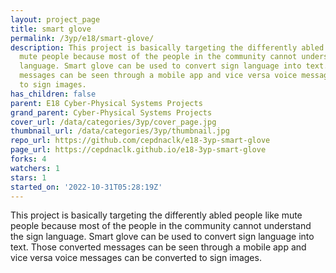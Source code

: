 ```yaml
---
layout: project_page
title: smart glove
permalink: /3yp/e18/smart-glove/
description: This project is basically targeting the differently abled people like
  mute people because most of the people in the community cannot understand the sign
  language. Smart glove can be used to convert sign language into text. Those converted
  messages can be seen through a mobile app and vice versa voice messages can be converted
  to sign images.
has_children: false
parent: E18 Cyber-Physical Systems Projects
grand_parent: Cyber-Physical Systems Projects
cover_url: /data/categories/3yp/cover_page.jpg
thumbnail_url: /data/categories/3yp/thumbnail.jpg
repo_url: https://github.com/cepdnaclk/e18-3yp-smart-glove
page_url: https://cepdnaclk.github.io/e18-3yp-smart-glove
forks: 4
watchers: 1
stars: 1
started_on: '2022-10-31T05:28:19Z'
---
```


This project is basically targeting the differently abled people like mute people because most of the people in the community cannot understand the sign language. Smart glove can be used to convert sign language into text. Those converted messages can be seen through a mobile app and vice versa voice messages can be converted to sign images.